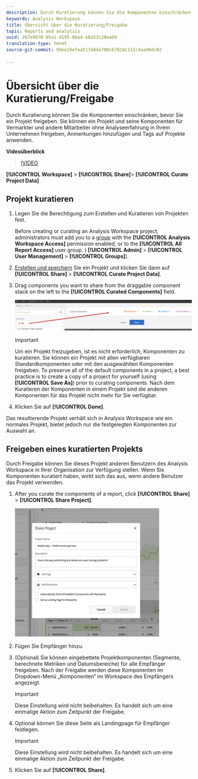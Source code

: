 ```yaml
---
description: Durch Kuratierung können Sie die Komponenten einschränken, bevor Sie ein Projekt freigeben. Sie können ein Projekt und seine Komponenten für Vermarkter und andere Mitarbeiter ohne Analyseerfahrung in Ihrem Unternehmen freigeben, Anmerkungen hinzufügen und Tags auf Projekte anwenden.
keywords: Analysis Workspace
title: Übersicht über die Kuratierung/Freigabe
topic: Reports and analytics
uuid: 267e9678-95a1-4195-8ba4-e8a53c28ea0d
translation-type: tm+mt
source-git-commit: 99ee24efaa517e8da700c67818c111c4aa90dc02

---
```



# Übersicht über die Kuratierung/Freigabe

Durch Kuratierung können Sie die Komponenten einschränken, bevor Sie ein Projekt freigeben. Sie können ein Projekt und seine Komponenten für Vermarkter und andere Mitarbeiter ohne Analyseerfahrung in Ihrem Unternehmen freigeben, Anmerkungen hinzufügen und Tags auf Projekte anwenden.

**Videoüberblick**

>[!VIDEO](https://www.youtube.com/watch?v=LJJRskdmlOg&amp;index=79&amp;t=0s&amp;list=PL2tCx83mn7GuNnQdYGOtlyCu0V5mEZ8sS)

**[!UICONTROL Workspace]** > **[!UICONTROL Share]**> **[!UICONTROL Curate Project Data]**

## Projekt kuratieren

1. Legen Sie die Berechtigung zum Erstellen und Kuratieren von Projekten fest.

   Before creating or curating an Analysis Workspace project, administrators must add you to a [group](https://marketing.adobe.com/resources/help/de_DE/reference/groups.html) with the **[!UICONTROL Analysis Workspace Access]** permission enabled, or to the **[!UICONTROL All Report Access]** user group. ( **[!UICONTROL Admin]** > **[!UICONTROL User Management]** > **[!UICONTROL Groups]**).

1. [Erstellen und speichern](/help/analyze/analysis-workspace/build-workspace-project/t-freeform-project.md) Sie ein Projekt und klicken Sie dann auf **[!UICONTROL Share]** > **[!UICONTROL Curate Project Data]**.
1. Drag components you want to share from the draggable component stack on the left to the **[!UICONTROL Curated Components]** field.

   ![](assets/curated-components.png)

   >[!IMPORTANT]
   >
   >Um ein Projekt freizugeben, ist es nicht erforderlich, Komponenten zu kuratieren. Sie können ein Projekt mit allen verfügbaren Standardkomponenten oder mit den ausgewählten Komponenten freigeben. To preserve all of the default components in a project, a best practice is to create a copy of a project for yourself (using **[!UICONTROL Save As]**) prior to curating components. Nach dem Kuratieren der Komponenten in einem Projekt sind die anderen Komponenten für das Projekt nicht mehr für Sie verfügbar.

1. Klicken Sie auf **[!UICONTROL Done]**.

Das resultierende Projekt verhält sich in Analysis Workspace wie ein normales Projekt, bietet jedoch nur die festgelegten Komponenten zur Auswahl an.

## Freigeben eines kuratierten Projekts

Durch Freigabe können Sie dieses Projekt anderen Benutzern des Analysis Workspace in Ihrer Organisation zur Verfügung stellen. Wenn Sie Komponenten kuratiert haben, wirkt sich das aus, wenn andere Benutzer das Projekt verwenden.

1. After you curate the components of a report, click **[!UICONTROL Share]** > **[!UICONTROL Share Project]**.

   ![](assets/share_component.png)

1. Fügen Sie Empfänger hinzu.
1. (Optional) Sie können eingebettete Projektkomponenten (Segmente, berechnete Metriken und Datumsbereiche) für alle Empfänger freigeben. Nach der Freigabe werden diese Komponenten im Dropdown-Menü „Komponenten“ im Workspace des Empfängers angezeigt.

   >[!IMPORTANT]
   >
   >Diese Einstellung wird nicht beibehalten. Es handelt sich um eine einmalige Aktion zum Zeitpunkt der Freigabe.

1. Optional können Sie diese Seite als Landingpage für Empfänger festlegen.

   >[!IMPORTANT]
   >
   >Diese Einstellung wird nicht beibehalten. Es handelt sich um eine einmalige Aktion zum Zeitpunkt der Freigabe.

1. Klicken Sie auf **[!UICONTROL Share]**.

<!-- 

<p> <b>Annotate and tag a project</b> </p> 
<p>An alternative way to collaborate on a project is to use the Information panel. This panel will be re-introduced in an upcoming release. </p> 
<p> </p> 
<ul id="ul_EFD045FD9F3B4BF8A70637B00EE0BC9C"> 
 <li id="li_EC6C5EAF9C234E76BDA7FF0226B82083">Tag reports for sharing. </li> 
 <li id="li_CF6A438C55F847F8890F8CB674CAA4F7">Specify the recipient (filter by permission group or user name), the storage folder. In-product notifications let users know that they have a shared report waiting. </li> 
 <li id="li_C8E088DA43024277908705CB0F3A142A">Write messages or report descriptions for recipients. </li> 
 <li id="li_342EB4758C344B859757E23691068FA3"> Select the dimensions, metrics, and segments to recommend to a non-analyst colleague, who can view the report you are curating and sharing. Curating the component gives the recipient access to those components, based on their permission settings. </li> 
 <li id="li_6487500F9315481599B7F3897998879F"> Add suggested items to a previously configured report. These new items exist as recommended selectable options. </li> 
</ul>

 -->

